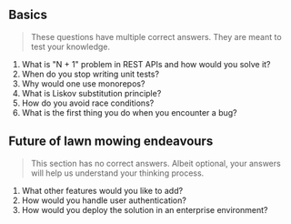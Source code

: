 ## Basics

> These questions have multiple correct answers. They are meant to test your knowledge.

1. What is "N + 1" problem in REST APIs and how would you solve it?
2. When do you stop writing unit tests?
3. Why would one use monorepos?
4. What is Liskov substitution principle?
5. How do you avoid race conditions?
6. What is the first thing you do when you encounter a bug?

## Future of lawn mowing endeavours

> This section has no correct answers. Albeit optional, your answers will help us understand your thinking process.

1. What other features would you like to add?
2. How would you handle user authentication?
3. How would you deploy the solution in an enterprise environment?
